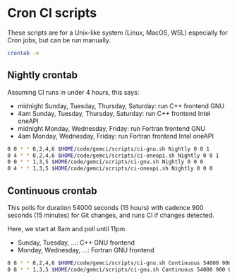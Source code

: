 # Cron CI scripts

These scripts are for a Unix-like system (Linux, MacOS, WSL) especially for Cron jobs, but can be run manually.

```sh
crontab -e
```

## Nightly crontab

Assuming CI runs in under 4 hours, this says:

* midnight Sunday, Tuesday, Thursday, Saturday: run C++ frontend GNU
* 4am Sunday, Tuesday, Thursday, Saturday: run C++ frontend Intel oneAPI
* midnight Monday, Wednesday, Friday: run Fortran frontend GNU
* 4am Monday, Wednesday, Friday: run Fortran frontend Intel oneAPI

```sh
0 0 * * 0,2,4,6 $HOME/code/gemci/scripts/ci-gnu.sh Nightly 0 0 1
0 4 * * 0,2,4,6 $HOME/code/gemci/scripts/ci-oneapi.sh Nightly 0 0 1
0 0 * * 1,3,5 $HOME/code/gemci/scripts/ci-gnu.sh Nightly 0 0 0
0 4 * * 1,3,5 $HOME/code/gemci/scripts/ci-oneapi.sh Nightly 0 0 0
```

## Continuous crontab

This polls for duration 54000 seconds (15 hours) with cadence 900 seconds (15 minutes) for Git changes, and runs CI if changes detected.

Here, we start at 8am and poll until 11pm.

* Sunday, Tuesday, ...: C++ GNU frontend
* Monday, Wednesday, ...: Fortran GNU frontend

```sh
0 8 * * 0,2,4,6 $HOME/code/gemci/scripts/ci-gnu.sh Continuous 54000 900 1
0 8 * * 1,3,5 $HOME/code/gemci/scripts/ci-gnu.sh Continuous 54000 900 0
```

